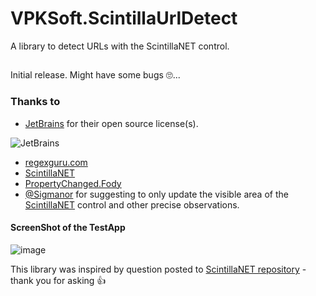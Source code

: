 # VPKSoft.ScintillaUrlDetect
A library to detect URLs with the ScintillaNET control.

##
Initial release. Might have some bugs 🙄...

### Thanks to
* [JetBrains](http://www.jetbrains.com) for their open source license(s).

![JetBrains](http://www.vpksoft.net/site/External/JetBrains/jetbrains.svg)

* [regexguru.com](http://www.regexguru.com/2008/11/detecting-urls-in-a-block-of-text/)
* [ScintillaNET](https://github.com/jacobslusser/ScintillaNET)
* [PropertyChanged.Fody](https://github.com/Fody/PropertyChanged)
* [@Sigmanor](https://github.com/Sigmanor) for suggesting to only update the visible area of the [ScintillaNET](https://github.com/jacobslusser/ScintillaNET) control and other precise observations.

#### ScreenShot of the TestApp
![image](https://user-images.githubusercontent.com/40712699/68073080-749e5a00-fd95-11e9-8982-398230fbe0ca.png)

This library was inspired by question posted to [ScintillaNET repository](https://github.com/jacobslusser/ScintillaNET/issues/470) - thank you for asking 👍
